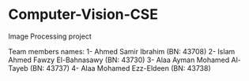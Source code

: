 # Computer-Vision-CSE
Image Processing project

Team members names:
1- Ahmed Samir Ibrahim (BN: 43708)
2- Islam Ahmed Fawzy El-Bahnasawy (BN: 43730)
3- Alaa Ayman Mohamed Al-Tayeb (BN: 43737)
4- Alaa Mohamed Ezz-Eldeen (BN: 43738)
